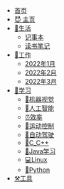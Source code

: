 <!-- _navbar.md -->

* [首页]()
* [<span class="iconfont icon-icon_fabu"></span>😈 主页](/README.md)
* [🍵生活](README?id=🍵生活)
  * [记事本](【0】生活/记事本.md)
  * [读书笔记](【0】生活/读书笔记.md)
* [📅工作](README?id=📅工作)
  * [2022年1月](【1】工作/工作记录/2022年1月工作记录.md)
  * [2022年2月](【1】工作/工作记录/2022年2月工作记录.md)
  * [2022年3月](【1】工作/工作记录/2022年3月工作记录.md)
* [📒学习](README?id=📒学习)
  * [💭机器视觉](README?id=💭机器视觉)
  * [🐶人工智能](README?id=🐶人工智能)
  * [⏰效率](README?id=⏰效率)
  * [🚀运动控制](README?id=🚀运动控制)
  * [🚒自动驾驶](README?id=🚒自动驾驶)
  * [📌C_C++](README?id=📌c_c)
  * [🗼Java学习](README?id=🗼java学习)
  * [💻Linux](README?id=💻linux)
  * [🐍Python](README?id=🐍python)
* [⚒️工具](README?id=⚒%ef%b8%8f工具)

